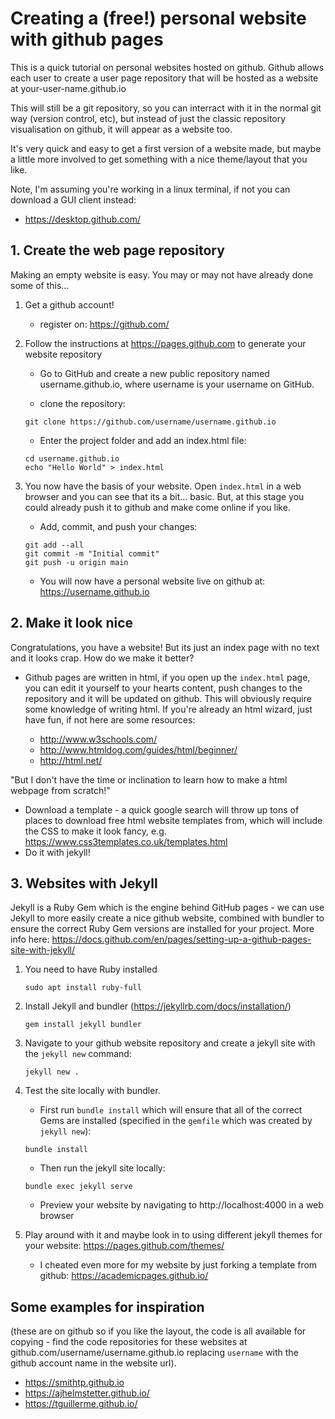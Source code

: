 # Creating a (free!) personal website with github pages

This is a quick tutorial on personal websites hosted on github. Github allows each user to create a user page repository that will be hosted as a website at your-user-name.github.io

This will still be a git repository, so you can interract with it in the normal git way (version control, etc), but instead of just the classic repository visualisation on github, it will appear as a website too.

It's very quick and easy to get a first version of a website made, but maybe a little more involved to get something with a nice theme/layout that you like.

Note, I'm assuming you're working in a linux terminal, if not you can download a GUI client instead:

* https://desktop.github.com/

## 1. Create the web page repository

Making an empty website is easy. You may or may not have already done some of this...

1. Get a github account!

    * register on: https://github.com/

2. Follow the instructions at https://pages.github.com to generate your website repository

    * Go to GitHub and create a new public repository named username.github.io, where username is your username on GitHub.

    * clone the repository: 
    
    ```
    git clone https://github.com/username/username.github.io
    ```

    * Enter the project folder and add an index.html file:

    ```
    cd username.github.io
    echo "Hello World" > index.html
    ```

3. You now have the basis of your website. Open `index.html` in a web browser and you can see that its a bit... basic. But, at this stage you could already push it to github and make come online if you like.

    * Add, commit, and push your changes:

    ```
    git add --all
    git commit -m "Initial commit"
    git push -u origin main
    ```

    * You will now have a personal website live on github at: https://username.github.io


## 2. Make it look nice

Congratulations, you have a website! But its just an index page with no text  and it looks crap. How do we make it better?

 * Github pages are written in html, if you open up the `index.html` page, you can edit it yourself to your hearts content, push changes to the repository and it will be updated on github. This will obviously require some knowledge of writing html. If you're already an html wizard, just have fun, if not here are some resources:

    * http://www.w3schools.com/
    * http://www.htmldog.com/guides/html/beginner/
    * http://html.net/

"But I don't have the time or inclination to learn how to make a html webpage from scratch!"

 * Download a template - a quick google search will throw up tons of places to download free html website templates from, which will include the CSS to make it look fancy, e.g. https://www.css3templates.co.uk/templates.html
 * Do it with jekyll!


## 3. Websites with Jekyll

Jekyll is a Ruby Gem which is the engine behind GitHub pages - we can use Jekyll to more easily create a nice github website, combined with bundler to ensure the correct Ruby Gem versions are installed for your project. More info here: https://docs.github.com/en/pages/setting-up-a-github-pages-site-with-jekyll/

 1. You need to have Ruby installed
    ```
    sudo apt install ruby-full
    ```

 2. Install Jekyll and bundler (https://jekyllrb.com/docs/installation/)

    ```
    gem install jekyll bundler
    ```

 3. Navigate to your github website repository and create a jekyll site with the `jekyll new` command:
    ```
    jekyll new .
    ```

 4. Test the site locally with bundler. 

    * First run `bundle install` which will ensure that all of the correct Gems are installed (specified in the `gemfile` which was created by `jekyll new`):
    ```
    bundle install
    ```
    * Then run the jekyll site locally:
    ```
    bundle exec jekyll serve
    ```
    * Preview your website by navigating to http://localhost:4000 in a web browser


 5. Play around with it and maybe look in to using different jekyll themes for your website: https://pages.github.com/themes/

    * I cheated even more for my website by just forking a template from github: https://academicpages.github.io/


## Some examples for inspiration
(these are on github so if you like the layout, the code is all available for copying - find the code repositories for these websites at github.com/username/username.github.io replacing `username` with the github account name in the website url).

 * https://smithtp.github.io
 * https://ajhelmstetter.github.io/
 * https://tguillerme.github.io/
